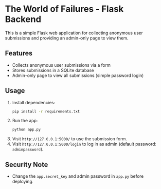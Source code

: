 # The World of Failures - Flask Backend

This is a simple Flask web application for collecting anonymous user submissions and providing an admin-only page to view them.

## Features
- Collects anonymous user submissions via a form
- Stores submissions in a SQLite database
- Admin-only page to view all submissions (simple password login)

## Usage
1. Install dependencies:
   ```sh
   pip install -r requirements.txt
   ```
2. Run the app:
   ```sh
   python app.py
   ```
3. Visit `http://127.0.0.1:5000/` to use the submission form.
4. Visit `http://127.0.0.1:5000/login` to log in as admin (default password: `adminpassword`).

## Security Note
- Change the `app.secret_key` and admin password in `app.py` before deploying.
